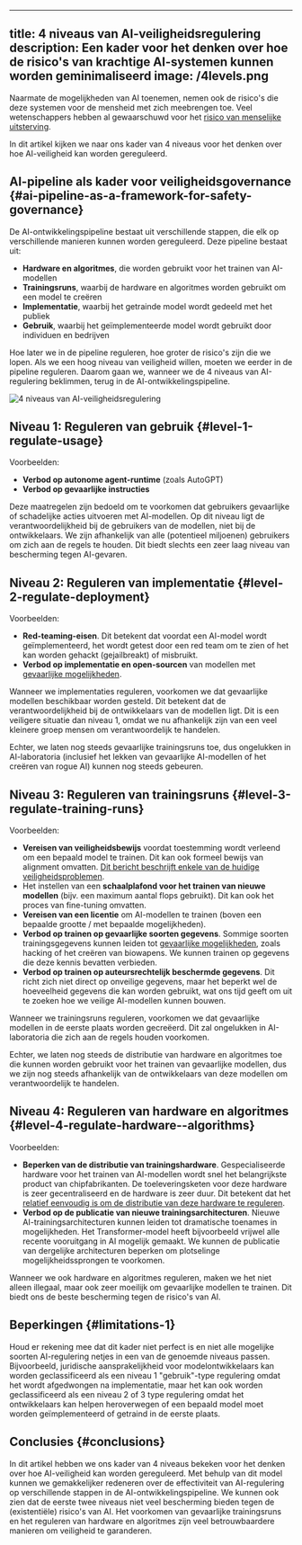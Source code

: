

---
title: 4 niveaus van AI-veiligheidsregulering
description: Een kader voor het denken over hoe de risico's van krachtige AI-systemen kunnen worden geminimaliseerd
image: /4levels.png
---
Naarmate de mogelijkheden van AI toenemen, nemen ook de risico's die deze systemen voor de mensheid met zich meebrengen toe.
Veel wetenschappers hebben al gewaarschuwd voor het [risico van menselijke uitsterving](/xrisk).

In dit artikel kijken we naar ons kader van 4 niveaus voor het denken over hoe AI-veiligheid kan worden gereguleerd.

## AI-pipeline als kader voor veiligheidsgovernance {#ai-pipeline-as-a-framework-for-safety-governance}

De AI-ontwikkelingspipeline bestaat uit verschillende stappen, die elk op verschillende manieren kunnen worden gereguleerd.
Deze pipeline bestaat uit:

- **Hardware en algoritmes**, die worden gebruikt voor het trainen van AI-modellen
- **Trainingsruns**, waarbij de hardware en algoritmes worden gebruikt om een model te creëren
- **Implementatie**, waarbij het getrainde model wordt gedeeld met het publiek
- **Gebruik**, waarbij het geïmplementeerde model wordt gebruikt door individuen en bedrijven

Hoe later we in de pipeline reguleren, hoe groter de risico's zijn die we lopen.
Als we een hoog niveau van veiligheid willen, moeten we eerder in de pipeline reguleren.
Daarom gaan we, wanneer we de 4 niveaus van AI-regulering beklimmen, terug in de AI-ontwikkelingspipeline.

![4 niveaus van AI-veiligheidsregulering](/4levels.png)

## Niveau 1: Reguleren van gebruik {#level-1-regulate-usage}

Voorbeelden:

- **Verbod op autonome agent-runtime** (zoals AutoGPT)
- **Verbod op gevaarlijke instructies**

Deze maatregelen zijn bedoeld om te voorkomen dat gebruikers gevaarlijke of schadelijke acties uitvoeren met AI-modellen.
Op dit niveau ligt de verantwoordelijkheid bij de gebruikers van de modellen, niet bij de ontwikkelaars.
We zijn afhankelijk van alle (potentieel miljoenen) gebruikers om zich aan de regels te houden.
Dit biedt slechts een zeer laag niveau van bescherming tegen AI-gevaren.

## Niveau 2: Reguleren van implementatie {#level-2-regulate-deployment}

Voorbeelden:

- **Red-teaming-eisen**. Dit betekent dat voordat een AI-model wordt geïmplementeerd, het wordt getest door een red team om te zien of het kan worden gehackt (gejailbreakt) of misbruikt.
- **Verbod op implementatie en open-sourcen** van modellen met [gevaarlijke mogelijkheden](/dangerous-capabilities).

Wanneer we implementaties reguleren, voorkomen we dat gevaarlijke modellen beschikbaar worden gesteld.
Dit betekent dat de verantwoordelijkheid bij de ontwikkelaars van de modellen ligt.
Dit is een veiligere situatie dan niveau 1, omdat we nu afhankelijk zijn van een veel kleinere groep mensen om verantwoordelijk te handelen.

Echter, we laten nog steeds gevaarlijke trainingsruns toe, dus ongelukken in AI-laboratoria (inclusief het lekken van gevaarlijke AI-modellen of het creëren van rogue AI) kunnen nog steeds gebeuren.

## Niveau 3: Reguleren van trainingsruns {#level-3-regulate-training-runs}

Voorbeelden:

- **Vereisen van veiligheidsbewijs** voordat toestemming wordt verleend om een bepaald model te trainen. Dit kan ook formeel bewijs van alignment omvatten. [Dit bericht beschrijft enkele van de huidige veiligheidsproblemen](https://www.lesswrong.com/posts/mnoc3cKY3gXMrTybs/a-list-of-core-ai-safety-problems-and-how-i-hope-to-solve).
- Het instellen van een **schaalplafond voor het trainen van nieuwe modellen** (bijv. een maximum aantal flops gebruikt). Dit kan ook het proces van fine-tuning omvatten.
- **Vereisen van een licentie** om AI-modellen te trainen (boven een bepaalde grootte / met bepaalde mogelijkheden).
- **Verbod op trainen op gevaarlijke soorten gegevens**. Sommige soorten trainingsgegevens kunnen leiden tot [gevaarlijke mogelijkheden](/dangerous-capabilities), zoals hacking of het creëren van biowapens. We kunnen trainen op gegevens die deze kennis bevatten verbieden.
- **Verbod op trainen op auteursrechtelijk beschermde gegevens**. Dit richt zich niet direct op onveilige gegevens, maar het beperkt wel de hoeveelheid gegevens die kan worden gebruikt, wat ons tijd geeft om uit te zoeken hoe we veilige AI-modellen kunnen bouwen.

Wanneer we trainingsruns reguleren, voorkomen we dat gevaarlijke modellen in de eerste plaats worden gecreëerd.
Dit zal ongelukken in AI-laboratoria die zich aan de regels houden voorkomen.

Echter, we laten nog steeds de distributie van hardware en algoritmes toe die kunnen worden gebruikt voor het trainen van gevaarlijke modellen, dus we zijn nog steeds afhankelijk van de ontwikkelaars van deze modellen om verantwoordelijk te handelen.

## Niveau 4: Reguleren van hardware en algoritmes {#level-4-regulate-hardware--algorithms}

Voorbeelden:

- **Beperken van de distributie van trainingshardware**. Gespecialiseerde hardware voor het trainen van AI-modellen wordt snel het belangrijkste product van chipfabrikanten. De toeleveringsketen voor deze hardware is zeer gecentraliseerd en de hardware is zeer duur. Dit betekent dat het [relatief eenvoudig is om de distributie van deze hardware te reguleren](https://arxiv.org/abs/2303.11341).
- **Verbod op de publicatie van nieuwe trainingsarchitecturen**. Nieuwe AI-trainingsarchitecturen kunnen leiden tot dramatische toenames in mogelijkheden. Het Transformer-model heeft bijvoorbeeld vrijwel alle recente vooruitgang in AI mogelijk gemaakt. We kunnen de publicatie van dergelijke architecturen beperken om plotselinge mogelijkheidssprongen te voorkomen.

Wanneer we ook hardware en algoritmes reguleren, maken we het niet alleen illegaal, maar ook zeer moeilijk om gevaarlijke modellen te trainen.
Dit biedt ons de beste bescherming tegen de risico's van AI.

## Beperkingen {#limitations-1}

Houd er rekening mee dat dit kader niet perfect is en niet alle mogelijke soorten AI-regulering netjes in een van de genoemde niveaus passen.
Bijvoorbeeld, juridische aansprakelijkheid voor modelontwikkelaars kan worden geclassificeerd als een niveau 1 "gebruik"-type regulering omdat het wordt afgedwongen na implementatie, maar het kan ook worden geclassificeerd als een niveau 2 of 3 type regulering omdat het ontwikkelaars kan helpen heroverwegen of een bepaald model moet worden geïmplementeerd of getraind in de eerste plaats.

## Conclusies {#conclusions}

In dit artikel hebben we ons kader van 4 niveaus bekeken voor het denken over hoe AI-veiligheid kan worden gereguleerd.
Met behulp van dit model kunnen we gemakkelijker redeneren over de effectiviteit van AI-regulering op verschillende stappen in de AI-ontwikkelingspipeline.
We kunnen ook zien dat de eerste twee niveaus niet veel bescherming bieden tegen de (existentiële) risico's van AI.
Het voorkomen van gevaarlijke trainingsruns en het reguleren van hardware en algoritmes zijn veel betrouwbaardere manieren om veiligheid te garanderen.